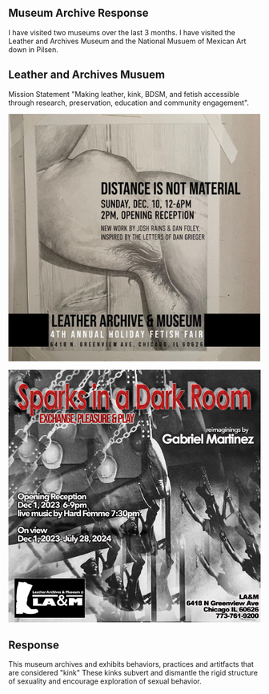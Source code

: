 ## Museum Archive Response
I have visited two museums over the last 3 months. I have visited the Leather and Archives Museum and the National Musuem of Mexican Art down in Pilsen.

## Leather and Archives Musuem
Mission Statement 
"Making leather, kink, BDSM, and fetish accessible through research, preservation, education and community engagement".

![Leather1](Leather1.JPG)

![Leather2](Leather2.jpg)

## Response
This museum archives and exhibits behaviors, practices and artitfacts that are considered "kink" These kinks subvert and dismantle the rigid structure of sexuality and encourage exploration of sexual behavior.
